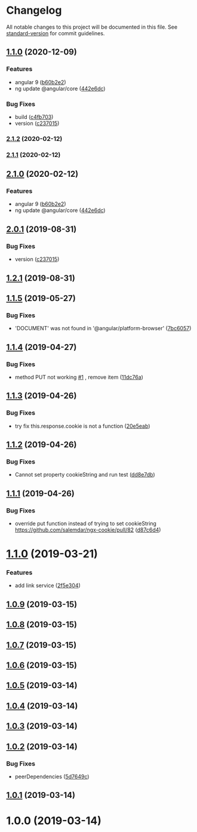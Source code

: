 # Changelog

All notable changes to this project will be documented in this file. See [standard-version](https://github.com/conventional-changelog/standard-version) for commit guidelines.

## [1.1.0](https://github.com/BruneXX/ngx-universal/compare/v1.2.1...v1.1.0) (2020-12-09)


### Features

* angular 9 ([b60b2e2](https://github.com/BruneXX/ngx-universal/commit/b60b2e24347893de8f2c9bc7f310176a3743d373))
* ng update @angular/core ([442e6dc](https://github.com/BruneXX/ngx-universal/commit/442e6dc24611ce08791c0d517865d2b90789ef84))


### Bug Fixes

* build ([c4fb703](https://github.com/BruneXX/ngx-universal/commit/c4fb7030b85957b76a5141fece4fad8f3fc01297))
* version ([c237015](https://github.com/BruneXX/ngx-universal/commit/c237015d99c2f70d3f5a34e864d2e241ce1ae87c))

### [2.1.2](https://github.com/BruneXX/ngx-universal/compare/v2.1.1...v2.1.2) (2020-02-12)

### [2.1.1](https://github.com/BruneXX/ngx-universal/compare/v2.1.0...v2.1.1) (2020-02-12)

## [2.1.0](https://github.com/BruneXX/ngx-universal/compare/v2.0.1...v2.1.0) (2020-02-12)


### Features

* angular 9 ([b60b2e2](https://github.com/BruneXX/ngx-universal/commit/b60b2e24347893de8f2c9bc7f310176a3743d373))
* ng update @angular/core ([442e6dc](https://github.com/BruneXX/ngx-universal/commit/442e6dc24611ce08791c0d517865d2b90789ef84))

## [2.0.1](https://github.com/BruneXX/ngx-universal/compare/v1.2.1...v2.0.1) (2019-08-31)


### Bug Fixes

* version ([c237015](https://github.com/BruneXX/ngx-universal/commit/c237015))



## [1.2.1](https://github.com/BruneXX/ngx-universal/compare/v1.1.5...v1.2.1) (2019-08-31)



## [1.1.5](https://github.com/BruneXX/ngx-universal/compare/v1.1.4...v1.1.5) (2019-05-27)


### Bug Fixes

* 'DOCUMENT' was not found in '@angular/platform-browser' ([7bc6057](https://github.com/BruneXX/ngx-universal/commit/7bc6057))



## [1.1.4](https://github.com/BruneXX/ngx-universal/compare/v1.1.3...v1.1.4) (2019-04-27)


### Bug Fixes

* method PUT not working [#1](https://github.com/BruneXX/ngx-universal/issues/1) , remove item ([11dc76a](https://github.com/BruneXX/ngx-universal/commit/11dc76a))



## [1.1.3](https://github.com/BruneXX/ngx-universal/compare/v1.1.2...v1.1.3) (2019-04-26)


### Bug Fixes

*  try fix this.response.cookie is not a function ([20e5eab](https://github.com/BruneXX/ngx-universal/commit/20e5eab))



## [1.1.2](https://github.com/BruneXX/ngx-universal/compare/v1.1.1...v1.1.2) (2019-04-26)


### Bug Fixes

* Cannot set property cookieString and run test ([dd8e7db](https://github.com/BruneXX/ngx-universal/commit/dd8e7db))



## [1.1.1](https://github.com/BruneXX/ngx-universal/compare/v1.1.0...v1.1.1) (2019-04-26)


### Bug Fixes

* override put function instead of trying to set cookieString https://github.com/salemdar/ngx-cookie/pull/82 ([d87c6d4](https://github.com/BruneXX/ngx-universal/commit/d87c6d4))



# [1.1.0](https://github.com/BruneXX/ngx-universal/compare/v1.0.9...v1.1.0) (2019-03-21)


### Features

* add link service ([2f5e304](https://github.com/BruneXX/ngx-universal/commit/2f5e304))



## [1.0.9](https://github.com/BruneXX/ngx-universal/compare/v1.0.8...v1.0.9) (2019-03-15)



## [1.0.8](https://github.com/BruneXX/ngx-universal/compare/v1.0.7...v1.0.8) (2019-03-15)



## [1.0.7](https://github.com/BruneXX/ngx-universal/compare/v1.0.6...v1.0.7) (2019-03-15)



## [1.0.6](https://github.com/BruneXX/ngx-universal/compare/v1.0.5...v1.0.6) (2019-03-15)



## [1.0.5](https://github.com/BruneXX/ngx-universal/compare/v1.0.4...v1.0.5) (2019-03-14)



## [1.0.4](https://github.com/BruneXX/ngx-universal/compare/v1.0.3...v1.0.4) (2019-03-14)



## [1.0.3](https://github.com/BruneXX/ngx-universal/compare/v1.0.2...v1.0.3) (2019-03-14)



## [1.0.2](https://github.com/BruneXX/ngx-universal/compare/v1.0.1...v1.0.2) (2019-03-14)


### Bug Fixes

* peerDependencies ([5d7649c](https://github.com/BruneXX/ngx-universal/commit/5d7649c))



## [1.0.1](https://github.com/BruneXX/ngx-universal/compare/v1.0.0...v1.0.1) (2019-03-14)



# 1.0.0 (2019-03-14)

